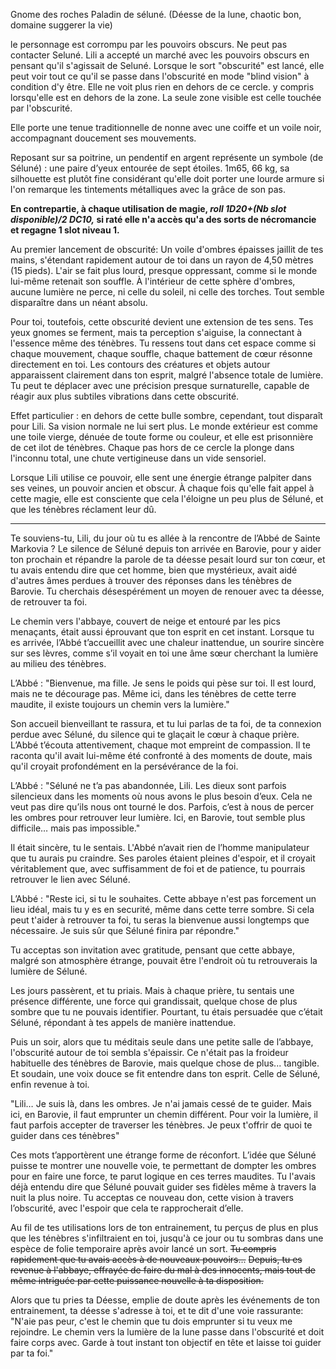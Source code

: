 Gnome des roches
Paladin de séluné. (Déesse de la lune, chaotic bon, domaine suggerer la vie)

le personnage est corrompu par les pouvoirs obscurs. Ne peut pas contacter Seluné. 
Lili a accepté un marché avec les pouvoirs obscurs en pensant qu'il s'agissait de Seluné. 
Lorsque le sort "obscurité" est lancé, elle peut voir tout ce qu'il se passe dans l'obscurité en mode "blind vision" à condition d'y être. Elle ne voit plus rien en dehors de ce cercle. y compris lorsqu'elle est en dehors de la zone. La seule zone visible est celle touchée par l'obscurité.


Elle porte une tenue traditionnelle de nonne avec une coiffe et un voile noir, accompagnant doucement ses mouvements. 

Reposant sur sa poitrine, un pendentif en argent représente un symbole (de Séluné) : une paire d’yeux entourée de sept étoiles. 1m65, 66 kg, sa silhouette est plutôt fine considérant qu'elle doit porter une lourde armure si l'on remarque les tintements métalliques avec la grâce de son pas.


**En contrepartie, à chaque utilisation de magie, *roll 1D20+(Nb slot disponible)/2 DC10,* si raté elle n'a accès qu'a des sorts de nécromancie et regagne 1 slot niveau 1.**


Au premier lancement de obscurité:
Un voile d'ombres épaisses jaillit de tes mains, s'étendant rapidement autour de toi dans un rayon de 4,50 mètres (15 pieds). L'air se fait plus lourd, presque oppressant, comme si le monde lui-même retenait son souffle. À l'intérieur de cette sphère d'ombres, aucune lumière ne perce, ni celle du soleil, ni celle des torches. Tout semble disparaître dans un néant absolu.

Pour toi, toutefois, cette obscurité devient une extension de tes sens. Tes yeux gnomes se ferment, mais ta perception s'aiguise, la connectant à l'essence même des ténèbres. Tu ressens tout dans cet espace comme si chaque mouvement, chaque souffle, chaque battement de cœur résonne directement en toi. Les contours des créatures et objets autour apparaissent clairement dans ton esprit, malgré l'absence totale de lumière. Tu peut te déplacer avec une précision presque surnaturelle, capable de réagir aux plus subtiles vibrations dans cette obscurité.

Effet particulier : en dehors de cette bulle sombre, cependant, tout disparaît pour Lili. Sa vision normale ne lui sert plus. Le monde extérieur est comme une toile vierge, dénuée de toute forme ou couleur, et elle est prisonnière de cet ilot de ténèbres. Chaque pas hors de ce cercle la plonge dans l'inconnu total, une chute vertigineuse dans un vide sensoriel.

Lorsque Lili utilise ce pouvoir, elle sent une énergie étrange palpiter dans ses veines, un pouvoir ancien et obscur. À chaque fois qu'elle fait appel à cette magie, elle est consciente que cela l'éloigne un peu plus de Séluné, et que les ténèbres réclament leur dû.

----
Te souviens-tu, Lili, du jour où tu es allée à la rencontre de l’Abbé de Sainte Markovia ? Le silence de Séluné depuis ton arrivée en Barovie, pour y aider ton prochain et répandre la parole de ta déesse pesait lourd sur ton cœur, et tu avais entendu dire que cet homme, bien que mystérieux, avait aidé d'autres âmes perdues à trouver des réponses dans les ténèbres de Barovie. Tu cherchais désespérément un moyen de renouer avec ta déesse, de retrouver ta foi.

Le chemin vers l'abbaye, couvert de neige et entouré par les pics menaçants, était aussi éprouvant que ton esprit en cet instant. Lorsque tu es arrivée, l’Abbé t’accueillit avec une chaleur inattendue, un sourire sincère sur ses lèvres, comme s’il voyait en toi une âme sœur cherchant la lumière au milieu des ténèbres.

L’Abbé :
"Bienvenue, ma fille. Je sens le poids qui pèse sur toi. Il est lourd, mais ne te décourage pas. Même ici, dans les ténèbres de cette terre maudite, il existe toujours un chemin vers la lumière."

Son accueil bienveillant te rassura, et tu lui parlas de ta foi, de ta connexion perdue avec Séluné, du silence qui te glaçait le cœur à chaque prière. L’Abbé t’écouta attentivement, chaque mot empreint de compassion. Il te raconta qu'il avait lui-même été confronté à des moments de doute, mais qu'il croyait profondément en la persévérance de la foi.

L’Abbé :
"Séluné ne t’a pas abandonnée, Lili. Les dieux sont parfois silencieux dans les moments où nous avons le plus besoin d’eux. Cela ne veut pas dire qu’ils nous ont tourné le dos. Parfois, c’est à nous de percer les ombres pour retrouver leur lumière. Ici, en Barovie, tout semble plus difficile… mais pas impossible."

Il était sincère, tu le sentais. L'Abbé n’avait rien de l’homme manipulateur que tu aurais pu craindre. Ses paroles étaient pleines d'espoir, et il croyait véritablement que, avec suffisamment de foi et de patience, tu pourrais retrouver le lien avec Séluné.

L’Abbé :
"Reste ici, si tu le souhaites. Cette abbaye n'est pas forcement un lieu idéal, mais tu y es en securité, même dans cette terre sombre. Si cela peut t'aider à retrouver ta foi, tu seras la bienvenue aussi longtemps que nécessaire. Je suis sûr que Séluné finira par répondre."

Tu acceptas son invitation avec gratitude, pensant que cette abbaye, malgré son atmosphère étrange, pouvait être l'endroit où tu retrouverais la lumière de Séluné.

Les jours passèrent, et tu priais. Mais à chaque prière, tu sentais une présence différente, une force qui grandissait, quelque chose de plus sombre que tu ne pouvais identifier. Pourtant, tu étais persuadée que c’était Séluné, répondant à tes appels de manière inattendue.

Puis un soir, alors que tu méditais seule dans une petite salle de l’abbaye, l'obscurité autour de toi sembla s'épaissir. Ce n'était pas la froideur habituelle des ténèbres de Barovie, mais quelque chose de plus... tangible. Et soudain, une voix douce se fit entendre dans ton esprit. Celle de Séluné, enfin revenue à toi.

"Lili… Je suis là, dans les ombres. Je n'ai jamais cessé de te guider. Mais ici, en Barovie, il faut emprunter un chemin différent. Pour voir la lumière, il faut parfois accepter de traverser les ténèbres. Je peux t'offrir de quoi te guider dans ces ténèbres"

Ces mots t’apportèrent une étrange forme de réconfort. L’idée que Séluné puisse te montrer une nouvelle voie, te permettant de dompter les ombres pour en faire une force, te parut logique en ces terres maudites. Tu l'avais déjà entendu dire que Séluné pouvait guider ses fidèles même à travers la nuit la plus noire. Tu acceptas ce nouveau don, cette vision à travers l’obscurité, avec l'espoir que cela te rapprocherait d’elle.

Au fil de tes utilisations lors de ton entrainement, tu perçus de plus en plus que les ténèbres s'infiltraient en toi, jusqu'à ce jour ou tu sombras dans une espèce de folie temporaire après avoir lancé un sort. ~~Tu compris rapidement que tu avais accès à de nouveaux pouvoirs...~~ 
~~Depuis, tu es revenue à l'abbaye, effrayée de faire du mal à des innocents, mais tout de même intriguée par cette puissance nouvelle à ta disposition.~~ 

Alors que tu pries ta Déesse, emplie de doute après les événements de ton entrainement, ta déesse s'adresse à toi, et te dit d'une voie rassurante: 
"N'aie pas peur, c'est le chemin que tu dois emprunter si tu veux me rejoindre. Le chemin vers la lumière de la lune passe dans l'obscurité et doit faire corps avec. Garde à tout instant ton objectif en tête et laisse toi guider par ta foi."
